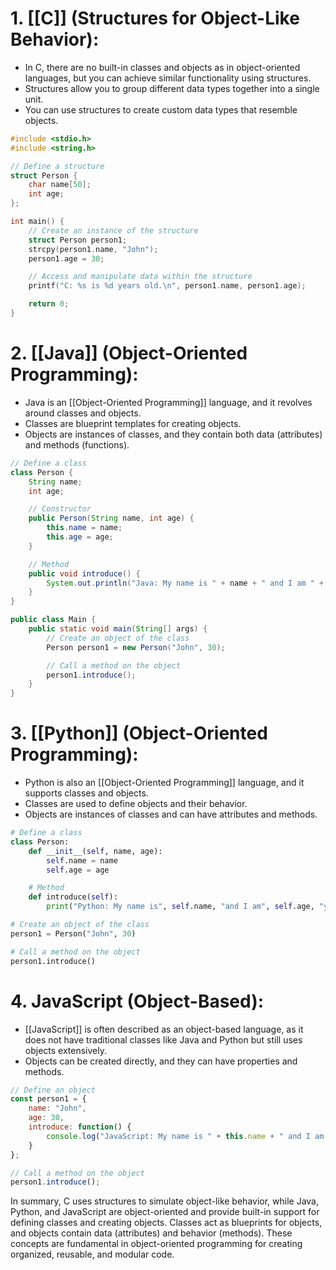 
# 1. [[C]] (Structures for Object-Like Behavior):

- In C, there are no built-in classes and objects as in object-oriented languages, but you can achieve similar functionality using structures.
- Structures allow you to group different data types together into a single unit.
- You can use structures to create custom data types that resemble objects.
```c
#include <stdio.h>
#include <string.h>

// Define a structure
struct Person {
    char name[50];
    int age;
};

int main() {
    // Create an instance of the structure
    struct Person person1;
    strcpy(person1.name, "John");
    person1.age = 30;

    // Access and manipulate data within the structure
    printf("C: %s is %d years old.\n", person1.name, person1.age);

    return 0;
}
```


# 2. [[Java]] (Object-Oriented Programming):
- Java is an [[Object-Oriented Programming]] language, and it revolves around classes and objects.
- Classes are blueprint templates for creating objects.
- Objects are instances of classes, and they contain both data (attributes) and methods (functions).
```java
// Define a class
class Person {
    String name;
    int age;

    // Constructor
    public Person(String name, int age) {
        this.name = name;
        this.age = age;
    }

    // Method
    public void introduce() {
        System.out.println("Java: My name is " + name + " and I am " + age + " years old.");
    }
}

public class Main {
    public static void main(String[] args) {
        // Create an object of the class
        Person person1 = new Person("John", 30);

        // Call a method on the object
        person1.introduce();
    }
}
```

# 3. [[Python]] (Object-Oriented Programming):
- Python is also an [[Object-Oriented Programming]] language, and it supports classes and objects.
- Classes are used to define objects and their behavior.
- Objects are instances of classes and can have attributes and methods.
```python
# Define a class
class Person:
    def __init__(self, name, age):
        self.name = name
        self.age = age

    # Method
    def introduce(self):
        print("Python: My name is", self.name, "and I am", self.age, "years old.")

# Create an object of the class
person1 = Person("John", 30)

# Call a method on the object
person1.introduce()
```

# 4. JavaScript (Object-Based):

- [[JavaScript]] is often described as an object-based language, as it does not have traditional classes like Java and Python but still uses objects extensively.
- Objects can be created directly, and they can have properties and methods.
```javascript
// Define an object
const person1 = {
    name: "John",
    age: 30,
    introduce: function() {
        console.log("JavaScript: My name is " + this.name + " and I am " + this.age + " years old.");
    }
};

// Call a method on the object
person1.introduce();
```

In summary, C uses structures to simulate object-like behavior, while Java, Python, and JavaScript are object-oriented and provide built-in support for defining classes and creating objects. Classes act as blueprints for objects, and objects contain data (attributes) and behavior (methods). These concepts are fundamental in object-oriented programming for creating organized, reusable, and modular code.